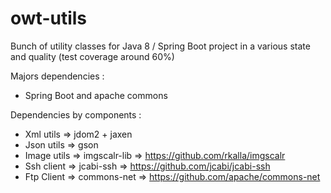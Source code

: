 # owt-utils

Bunch of utility classes for Java 8 / Spring Boot project
in a various state and quality (test coverage around 60%) 

Majors dependencies :
- Spring Boot and apache commons

Dependencies by components :
- Xml utils => jdom2 + jaxen 
- Json utils => gson 
- Image utils => imgscalr-lib => https://github.com/rkalla/imgscalr
- Ssh client => jcabi-ssh => https://github.com/jcabi/jcabi-ssh
- Ftp Client => commons-net => https://github.com/apache/commons-net
